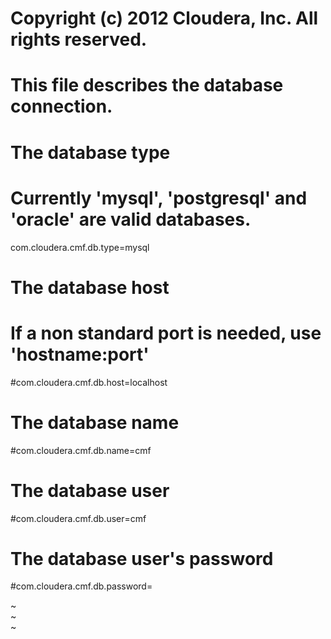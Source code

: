 
# Copyright (c) 2012 Cloudera, Inc. All rights reserved.
#
# This file describes the database connection.
#

# The database type
# Currently 'mysql', 'postgresql' and 'oracle' are valid databases.
com.cloudera.cmf.db.type=mysql

# The database host
# If a non standard port is needed, use 'hostname:port'
#com.cloudera.cmf.db.host=localhost

# The database name
#com.cloudera.cmf.db.name=cmf

# The database user
#com.cloudera.cmf.db.user=cmf

# The database user's password
#com.cloudera.cmf.db.password=

~                                                                                                                                                            
~                                                                                                                                                            
~       
